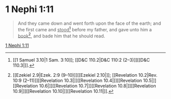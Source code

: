 # 1 Nephi 1:11

> And they came down and went forth upon the face of the earth; and the first came and <u>stood</u>[^a] before my father, and gave unto him a <u>book</u>[^b], and bade him that he should read.

[1 Nephi 1:11](https://www.churchofjesuschrist.org/study/scriptures/bofm/1-ne/1?lang=eng&id=p11#p11)


[^a]: [[1 Samuel 3.10|1 Sam. 3:10]]; [[D&C 110.2|D&C 110:2 (2–3)]][[D&C 110.3|]].  
[^b]: [[Ezekiel 2.9|Ezek. 2:9 (9–10)]][[Ezekiel 2.10|]]; [[Revelation 10.2|Rev. 10:9 (2–11)]][[Revelation 10.3|]][[Revelation 10.4|]][[Revelation 10.5|]][[Revelation 10.6|]][[Revelation 10.7|]][[Revelation 10.8|]][[Revelation 10.9|]][[Revelation 10.10|]][[Revelation 10.11|]].  
